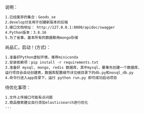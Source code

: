说明：

    1.已经废弃的集合：Goods_se
    2.develop分支用于创建新版本的后端
    3.接口文档地址： http://127.0.0.1:8000/apidoc/swagger
    4.Python版本：3.8.16
    5.为了省事，基本所有的数据都用mongo存储


尚品汇，启动！(方式)：

    1.准备好Python虚拟环境，推荐miniconda
    2.安装依赖项：pip install -r requirements.txt
    3.准备好 mysql, mongo, redis 数据库，其中mysql，要事先创建一个数据库，
    运行项目会自动创建表，数据库配置细节详见根目录下的db.py和nosql_db.py
    4.命令行进入app目录下，运行 python run.py 即可成功启动项目


待优化事项：
    
    1.文件上传接口可能有点问题
    2.商品搜索建议自行添加elasticsearch进行优化
    ...

    
    
